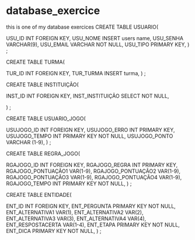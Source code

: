 # database_exercice
this is one of my database exercices
CREATE TABLE USUARIO(

USU_ID         INT  FOREIGN KEY,
USU_NOME     INSERT users name,
USU_SENHA    VARCHAR(9),
USU_EMAIL      VARCHAR NOT NULL,
USU_TIPO         PRIMARY KEY,
) ;

CREATE TABLE TURMA(

TUR_ID             INT FOREIGN KEY,
TUR_TURMA    INSERT turma,
) ;


CREATE TABLE INSTITUIÇÃO( 

INST_ID                        INT FOREIGN KEY,
INST_INSTITUIÇÃO    SELECT NOT NULL,

) ;

CREATE TABLE USUARIO_JOGO(

USUJOGO_ID                        INT FOREIGN KEY,
USUJOGO_ERRO                  INT PRIMARY KEY,
USUJOGO_TEMPO              INT PRIMARY KEY NOT NULL,
USUJOGO_PONTO           VARCHAR (1-9),
) ;

CREATE TABLE REGRA_JOGO(

RGAJOGO_ID         INT FOREIGN KEY,
RGAJOGO_REGRA INT PRIMARY KEY,
RGAJOGO_PONTUAÇÃO1  VAR(1-9),
RGAJOGO_PONTUAÇÃO2  VAR(1-9),
RGAJOGO_PONTUAÇÃO3  VAR(1-9),
RGAJOGO_PONTUAÇÃO4  VAR(1-9),
RGAJOGO_TEMPO               INT PRIMARY KEY NOT NULL,
) ;

CREATE TABLE ENTIDADE(

ENT_ID                    INT FOREIGN KEY,
ENT_PERGUNTA    PRIMARY KEY NOT NULL,
ENT_ALTERNATIVA1   VAR(1),
ENT_ALTERNATIVA2   VAR(2),
ENT_ALTERNATIVA3    VAR(3),
ENT_ALTERNATIVA4     VAR(4),
ENT_RESPOSTACERTA VAR(1-4),
ENT_ETAPA               PRIMARY KEY NOT NULL,
ENT_DICA                  PRIMARY KEY NOT NULL,
) ;
